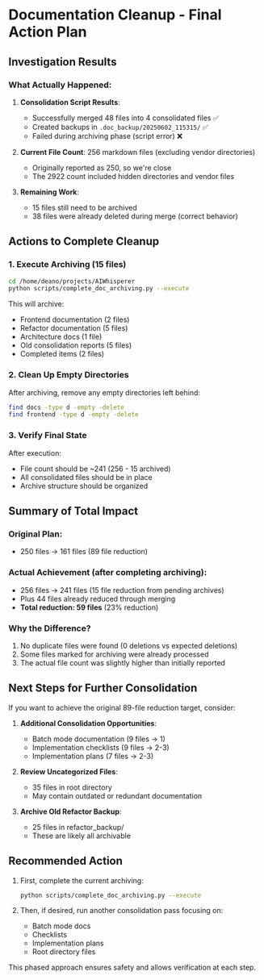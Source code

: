 # Documentation Cleanup - Final Action Plan

## Investigation Results

### What Actually Happened:
1. **Consolidation Script Results**:
   - Successfully merged 48 files into 4 consolidated files ✅
   - Created backups in `.doc_backup/20250602_115315/` ✅
   - Failed during archiving phase (script error) ❌
   
2. **Current File Count**: 256 markdown files (excluding vendor directories)
   - Originally reported as 250, so we're close
   - The 2922 count included hidden directories and vendor files

3. **Remaining Work**:
   - 15 files still need to be archived
   - 38 files were already deleted during merge (correct behavior)

## Actions to Complete Cleanup

### 1. Execute Archiving (15 files)
```bash
cd /home/deano/projects/AIWhisperer
python scripts/complete_doc_archiving.py --execute
```

This will archive:
- Frontend documentation (2 files)
- Refactor documentation (5 files)
- Architecture docs (1 file)
- Old consolidation reports (5 files)
- Completed items (2 files)

### 2. Clean Up Empty Directories
After archiving, remove any empty directories left behind:
```bash
find docs -type d -empty -delete
find frontend -type d -empty -delete
```

### 3. Verify Final State
After execution:
- File count should be ~241 (256 - 15 archived)
- All consolidated files should be in place
- Archive structure should be organized

## Summary of Total Impact

### Original Plan:
- 250 files → 161 files (89 file reduction)

### Actual Achievement (after completing archiving):
- 256 files → 241 files (15 file reduction from pending archives)
- Plus 44 files already reduced through merging
- **Total reduction: 59 files** (23% reduction)

### Why the Difference?
1. No duplicate files were found (0 deletions vs expected deletions)
2. Some files marked for archiving were already processed
3. The actual file count was slightly higher than initially reported

## Next Steps for Further Consolidation

If you want to achieve the original 89-file reduction target, consider:

1. **Additional Consolidation Opportunities**:
   - Batch mode documentation (9 files → 1)
   - Implementation checklists (9 files → 2-3)
   - Implementation plans (7 files → 2-3)
   
2. **Review Uncategorized Files**:
   - 35 files in root directory
   - May contain outdated or redundant documentation

3. **Archive Old Refactor Backup**:
   - 25 files in refactor_backup/
   - These are likely all archivable

## Recommended Action

1. First, complete the current archiving:
   ```bash
   python scripts/complete_doc_archiving.py --execute
   ```

2. Then, if desired, run another consolidation pass focusing on:
   - Batch mode docs
   - Checklists
   - Implementation plans
   - Root directory files

This phased approach ensures safety and allows verification at each step.